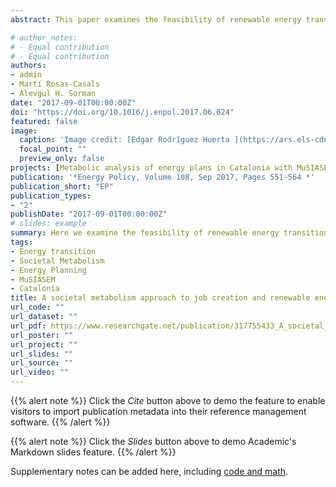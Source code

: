 ```yaml
---
abstract: This paper examines the feasibility of renewable energy transition scenarios and employment requirements on a backdrop of the objectives as described by the energy and climate change plan in Catalonia (PECAC 2012–2020). The analysis uses the Multi-Scale Integrated Analysis of Societal and Ecosystem Metabolism (MuSIASEM) approach as a framework for bringing together information regarding the demographic change, allocation of working hours, as well as mapping energy flows metabolized through the different compartments of the socio-economic system. Results indicate that the implementation of the energy plan in Catalonia would result in an increase in the overall energy metabolic rate by 2020, meaning 10% more energy is to be consumed per hour available in society. We conclude that this increase is linked to the need for greater primary energy sources for a transition to renewable energy sources, as well as the need for increasing skilled jobs to perform these tasks in the energy sector. For the case of Catalonia, we conclude that this would correlate to a requirement between 8000 and 23,000 new jobs that will imply a shifting in current metabolic patterns should such a transition take place.

# author_notes:
# - Equal contribution
# - Equal contribution
authors:
- admin
- Martí Rosas-Casals
- Alevgul H. Sorman
date: "2017-09-01T00:00:00Z"
doi: "https://doi.org/10.1016/j.enpol.2017.06.024"
featured: false
image:
  caption: 'Image credit: [Edgar Rodríguez Huerta ](https://ars.els-cdn.com/content/image/1-s2.0-S0959652619322875-fx1_lrg.jpg)'
  focal_point: ""
  preview_only: false
projects: [Metabolic analysis of energy plans in Catalonia with MuSIASEM]
publication: '*Energy Policy, Volume 108, Sep 2017, Pages 551-564 *'
publication_short: "EP"
publication_types: 
- "2"
publishDate: "2017-09-01T00:00:00Z"
# slides: example
summary: Here we examine the feasibility of renewable energy transition scenarios and employment requirements on a backdrop of the objectives as described by the energy and climate change plan in Catalonia (PECAC 2012–2020)
tags:
- Energy transition
- Societal Metabolism
- Energy Planning
- MuSIASEM
- Catalonia
title: A societal metabolism approach to job creation and renewable energy transitions in Catalonia
url_code: ""
url_dataset: ""
url_pdf: https://www.researchgate.net/publication/317755433_A_societal_metabolism_approach_to_job_creation_and_renewable_energy_transitions_in_Catalonia
url_poster: ""
url_project: ""
url_slides: ""
url_source: ""
url_video: ""
---
```


{{% alert note %}}
Click the *Cite* button above to demo the feature to enable visitors to import publication metadata into their reference management software.
{{% /alert %}}

{{% alert note %}}
Click the *Slides* button above to demo Academic's Markdown slides feature.
{{% /alert %}}

Supplementary notes can be added here, including [code and math](https://sourcethemes.com/academic/docs/writing-markdown-latex/).
